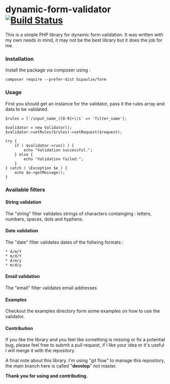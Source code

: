 # dynamic-form-validator [![Build Status](https://travis-ci.org/bigpaulie/dynamic-form-validator.svg?branch=master)](https://travis-ci.org/bigpaulie/dynamic-form-validator)

This is a simple PHP library for dynamic form validation.
It was written with my own needs in mind, it may not be the best library but it does the job for me.

### Installation
Install the package via composer using :

```
composer require --prefer-dist bipaulie/form
```

### Usage

First you should get an instance for the validator, pass it the rules array and data to be validated.

```
$rules = ['/input_name_([0-9]+)/i' => 'filter_name'];

$validator = new Validator();
$validator->setRules($rules)->setRequest($request);

try {
    if ( $validator->run() ) {
        echo "Validation successful.";
    } else {
        echo "Validation failed.";
    }
} catch ( \Exception $e ) {
    echo $e->getMessage();
}

```

### Available filters

#### String validation
The "string" filter validates strings of characters containging : letters, numbers, spaces, dots and hyphens.

#### Date validation
The "date" filter validates dates of the follwing formats :

    * d/m/Y
    * m/d/Y
    * d/m/y
    * m/d/y
    
#### Email validation
The "email" filter validates email addresses 

#### Examples
Checkout the examples directory form some examples on how to use the validator.

#### Contribution
If you like the library and you feel like something is missing or fix a potential bug, please feel free to submit a 
pull request, if I like your idea or it's useful I will merge it with the repository.

A final note about this library.
I'm using "git flow" to manage this repository, the main branch here is called "**develop**" not master.

**Thank you for using and contributing.**
